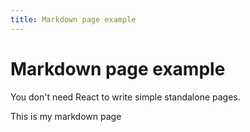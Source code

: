 ```yaml
---
title: Markdown page example
---
```


# Markdown page example

You don't need React to write simple standalone pages.

This is my markdown page
